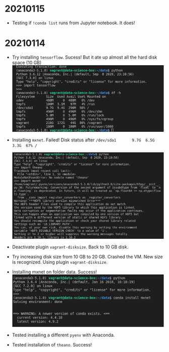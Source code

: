 # 20210115
* Testing if `!conda list` runs from Jupyter notebook. It does!


# 20210114

* Try installing `tensorflow`. Sucess! But it ate up almost all the hard disk space (10 GB)
    ![image-20210114215303332](assets/NEWS/image-20210114215303332.png)
    
* Installing `mxnet`. Failed!
    Disk status after 
    ``/dev/sda1       9.7G  6.5G  3.3G  67% /``
    
    <img src="assets/NEWS/image-20210114201154211.png" alt="image-20210114201154211"  />

* Deactivate plugin `vagrant-disksize`. Back to 10 GB disk.
* Try increasing disk size from 10 GB to 20 GB. Crashed the VM. New size is recognized. Using plugin `vagrant-disksize`.
* Installing mxnet on folder data. Success!
    ![image-20210114194819010](assets/NEWS/image-20210114194819010.png)
* Tested installing a different `pyenv` with Anaconda.
* Tested installation of `theano`. Success!
